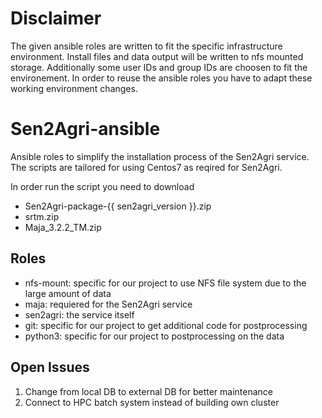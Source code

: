 
# Disclaimer

The given ansible roles are written to fit the specific infrastructure environment.
Install files and data output will be written to nfs mounted storage. Additionally some
user IDs and group IDs are choosen to fit the environement. In order
to reuse the ansible roles you have to adapt these working environment changes.

# Sen2Agri-ansible
Ansible roles to simplify the installation process of the Sen2Agri service.
The scripts are tailored for using Centos7 as reqired for Sen2Agri.

In order run the script you need to download

* Sen2Agri-package-{{ sen2agri_version }}.zip
* srtm.zip
* Maja_3.2.2_TM.zip

## Roles

* nfs-mount: specific for our project to use NFS file system due to the large amount of data
* maja: requiered for the Sen2Agri service
* sen2agri: the service itself
* git: specific for our project to get additional code for postprocessing
* python3: specific for our project to postprocessing on the data

## Open Issues

1) Change from local DB to external DB for better maintenance
2) Connect to HPC batch system instead of building own cluster
